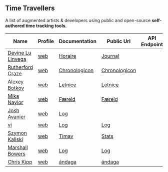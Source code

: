 ## Time Travellers

A list of augmented artists & developers using public and open-source **self-authored time tracking tools**.

Name | Profile | Documentation | Public Url | API Endpoint
-----|---------|---------------|------------|--------------
[Devine Lu Linvega](https://github.com/neauoire) | [web](https://wiki.xxiivv.com) | [Horaire](https://wiki.xxiivv.com/Horaire) | [Journal](https://wiki.xxiivv.com/Journal)
[Rutherford Craze](https://github.com/rutherfordcraze) | [web](https://craze.co.uk) | [Chronologicon](https://github.com/rutherfordcraze/chronologicon) | [Chronologicon](https://craze.co.uk/chronologicon)
[Alexey Botkov](https://github.com/nomand/) | [web](https://nomand.co) | [Letnice](https://github.com/nomand/Letnice) | [Letnice](https://nomand.github.io/Letnice)
[Mika Naylor](https://github.com/autophagy) | [web](http://autophagy.io/) | [Færeld](https://hraew.autophagy.io/faereld/) | [Færeld](https://raw.githubusercontent.com/autophagy/hraew/master/hraew/horda/faereld.hord)
[Josh Avanier](https://github.com/joshavanier) | [web](https://joshavanier.github.io) | [Log](https://github.com/joshavanier/log)
[vi](https://github.com/v-exec) | [web](https://v-os.ca/) | [Log](https://github.com/v-exec/Log) | [Log](https://log.v-os.ca)
[Szymon Kaliski](http://github.com/szymonkaliski) | [web](https://szymonkaliski.com/) | [Timav](https://szymonkaliski.com/log/2017-04-30-time-tracking/) | [Stats](https://szymonkaliski.com/stats)
[Marshall Bowers](https://github.com/maxdeviant) | [web](https://maxdeviant.com) | [Log](https://github.com/maxdeviant/log) | [Log](https://maxdeviant.com/log)
[Chris Kipp](https://github.com/ckipp01) | [web](https://wiki.chronica.xyz) | [ándaga](https://wiki.chronica.xyz/#andaga) | [ándaga](https://wiki.chronica.xyz/#andaga)
